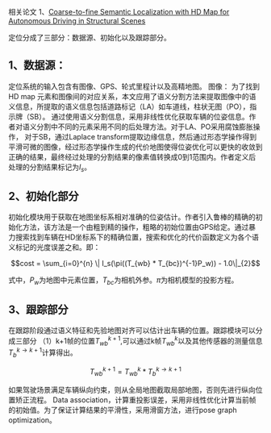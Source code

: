 相关论文
1、[Coarse-to-fine Semantic Localization with HD Map for Autonomous Driving in Structural Scenes](https://arxiv.org/pdf/2107.02557.pdf)

定位分成了三部分：数据源、初始化以及跟踪部分。

## 1、数据源：

定位系统的输入包含有图像、GPS、轮式里程计以及高精地图。
图像：
为了找到HD map 元素和图像间的对应关系，本文应用了语义分割方法来提取图像中的语义信息，所提取的语义信息包括道路标记（LA）如车道线，柱状无图（PO），指示牌（SB）。
通过使用语义分割信息，采用非线性优化获取车辆的位姿信息。作者对语义分割中不同的元素采用不同的后处理方法。对于LA、PO采用腐蚀膨胀操作，
对于SB，通过Laplace transform提取边缘信息，然后通过形态学操作得到平滑可微的图像，经过形态学操作生成的代价地图使得位姿优化可以更快的收敛到正确的结果，最终经过处理的分割结果的像素值转换成0到1范围内。作者定义后处理的分割结果标记为$I_s$。

## 2、初始化部分

初始化模块用于获取在地图坐标系相对准确的位姿估计。作者引入鲁棒的精确的初始化方法，该方法是一个由粗到精的操作，粗略的初始位置由GPS给定。通过暴力搜索找到车辆在HD坐标系下的精确位置，搜索和优化的代价函数定义为各个语义标记的光度误差之和。即：

  $$cost = \sum_{i=0}^{n} \| I_s(\pi((T_{wb} * T_{bc})^{-1}P_w)) - 1.0\|_{2}$$
  
  式中，$P_w$为地图中元素位置，$T_{bc}$为相机外参。$\pi$为相机模型的投影方程。
  
## 3、跟踪部分

在跟踪阶段通过语义特征和先验地图对齐可以估计出车辆的位置。跟踪模块可以分成三部分
（1）k+1帧的位置$T_{wb}^{k+1}$,可以通过k帧$T_{wb}^{k}$以及其他传感器的测量信息$T_{b}^{k{\rightarrow}k+1}$计算得出。

$$T_{wb}^{k+1} = T_{wb}^{k} * T_b^{k{\rightarrow}k+1}$$

如果驾驶场景满足车辆纵向约束，则从全局地图截取局部地图，否则先进行纵向位置矫正流程。
Data association，计算重投影误差，采用非线性优化计算当前帧的初始值。为了保证计算结果的平滑性，采用滑窗方法，进行pose graph optimization。
